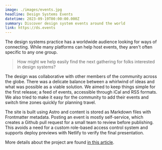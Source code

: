 ```yaml
---
image: ./images/events.jpg
headline: Design Systems Events
datetime: 2023-09-19T00:00:00.000Z
summary: Discover design system events around the world
link: https://ds.events
---
```

The design systems practice has a worldwide audience looking for ways of connecting. While many platforms can help host events, they aren't often specific to any one group.

> How might we help easily find the next gathering for folks interested in design systems?

The design was collaborative with other members of the community across the globe. There was a delicate balance between a whirlwind of ideas and what was possible as a viable solution. We aimed to keep things simple for the first release; a feed of events, accessible through iCal and RSS formats. We also tried to make it easy for the community to add their events and switch time zones quickly for planning travel.

The site is built using Astro and content is stored as Markdown files with Frontmatter metadata. Posting an event is mostly self-service, which creates a Github pull request for a small team to review before publishing. This avoids a need for a custom role-based access control system and supports deploy previews with Netlify to verify the final presentation.

More details about the project are found [in this article](https://blog.damato.design/posts/ds-events-backstage/).

